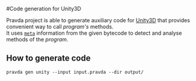 #Code generation for Unity3D

Pravda project is able to generate auxiliary code for [Unity3D](https://unity3d.com/) that provides convenient way to call _program's_ methods.  
It uses [`meta`](ref/vm/meta.md) information from the given bytecode to detect and analyse methods of the _program_. 

## How to generate code

```
pravda gen unity --input input.pravda --dir output/
```

